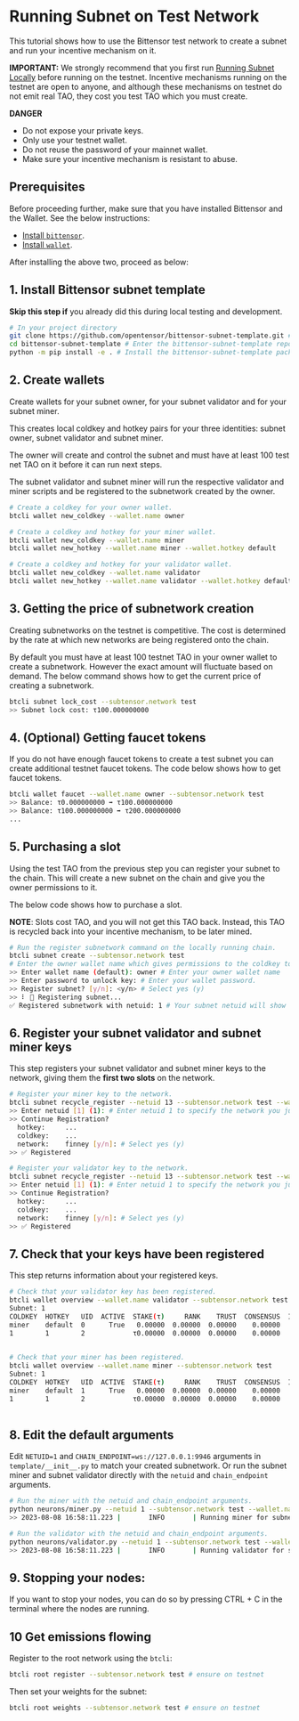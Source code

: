 # Running Subnet on Test Network

This tutorial shows how to use the Bittensor test network to create a subnet and run your incentive mechanism on it. 

**IMPORTANT:** We strongly recommend that you first run [Running Subnet Locally](running_on_staging.md) before running on the testnet. Incentive mechanisms running on the testnet are open to anyone, and although these mechanisms on testnet do not emit real TAO, they cost you test TAO which you must create. 

**DANGER**
- Do not expose your private keys.
- Only use your testnet wallet.
- Do not reuse the password of your mainnet wallet.
- Make sure your incentive mechanism is resistant to abuse. 

## Prerequisites

Before proceeding further, make sure that you have installed Bittensor and the Wallet. See the below instructions:

- [Install `bittensor`](https://github.com/opentensor/bittensor#install).
- [Install `wallet`](https://github.com/opentensor/bittensor#wallets).

After installing the above two, proceed as below:

## 1. Install Bittensor subnet template

**Skip this step if** you already did this during local testing and development.

```bash
# In your project directory
git clone https://github.com/opentensor/bittensor-subnet-template.git # Clone the bittensor-subnet-template repo
cd bittensor-subnet-template # Enter the bittensor-subnet-template repo directory
python -m pip install -e . # Install the bittensor-subnet-template package
```

## 2. Create wallets 

Create wallets for your subnet owner, for your subnet validator and for your subnet miner.
  
This creates local coldkey and hotkey pairs for your three identities: subnet owner, subnet validator and subnet miner. 

The owner will create and control the subnet and must have at least 100 test net TAO on it before it can run next steps. 

The subnet validator and subnet miner will run the respective validator and miner scripts and be registered to the subnetwork created by the owner.

```bash
# Create a coldkey for your owner wallet.
btcli wallet new_coldkey --wallet.name owner

# Create a coldkey and hotkey for your miner wallet.
btcli wallet new_coldkey --wallet.name miner
btcli wallet new_hotkey --wallet.name miner --wallet.hotkey default

# Create a coldkey and hotkey for your validator wallet.
btcli wallet new_coldkey --wallet.name validator
btcli wallet new_hotkey --wallet.name validator --wallet.hotkey default
```

## 3. Getting the price of subnetwork creation

Creating subnetworks on the testnet is competitive. The cost is determined by the rate at which new networks are being registered onto the chain. 

By default you must have at least 100 testnet TAO in your owner wallet to create a subnetwork. However the exact amount will fluctuate based on demand. The below command shows how to get the current price of creating a subnetwork.

```bash
btcli subnet lock_cost --subtensor.network test
>> Subnet lock cost: τ100.000000000
```

## 4. (Optional) Getting faucet tokens
   
If you do not have enough faucet tokens to create a test subnet you can create additional testnet faucet tokens. The code below shows how to get faucet tokens.

```bash
btcli wallet faucet --wallet.name owner --subtensor.network test
>> Balance: τ0.000000000 ➡ τ100.000000000
>> Balance: τ100.000000000 ➡ τ200.000000000
...
```

## 5. Purchasing a slot

Using the test TAO from the previous step you can register your subnet to the chain. This will create a new subnet on the chain and give you the owner permissions to it. 

The below code shows how to purchase a slot. 

**NOTE**: Slots cost TAO, and you will not get this TAO back. Instead, this TAO is recycled back into your incentive mechanism, to be later mined.

```bash
# Run the register subnetwork command on the locally running chain.
btcli subnet create --subtensor.network test 
# Enter the owner wallet name which gives permissions to the coldkey to later define running hyper parameters.
>> Enter wallet name (default): owner # Enter your owner wallet name
>> Enter password to unlock key: # Enter your wallet password.
>> Register subnet? [y/n]: <y/n> # Select yes (y)
>> ⠇ 📡 Registering subnet...
✅ Registered subnetwork with netuid: 1 # Your subnet netuid will show here, save this for later.
```

## 6.  Register your subnet validator and subnet miner keys

This step registers your subnet validator and subnet miner keys to the network, giving them the **first two slots** on the network.

```bash
# Register your miner key to the network.
btcli subnet recycle_register --netuid 13 --subtensor.network test --wallet.name miner --wallet.hotkey default
>> Enter netuid [1] (1): # Enter netuid 1 to specify the network you just created.
>> Continue Registration?
  hotkey:     ...
  coldkey:    ...
  network:    finney [y/n]: # Select yes (y)
>> ✅ Registered

# Register your validator key to the network.
btcli subnet recycle_register --netuid 13 --subtensor.network test --wallet.name validator --wallet.hotkey default
>> Enter netuid [1] (1): # Enter netuid 1 to specify the network you just created.
>> Continue Registration?
  hotkey:     ...
  coldkey:    ...
  network:    finney [y/n]: # Select yes (y)
>> ✅ Registered
```

## 7. Check that your keys have been registered

This step returns information about your registered keys.

```bash
# Check that your validator key has been registered.
btcli wallet overview --wallet.name validator --subtensor.network test
Subnet: 1                                                                                                                                                                
COLDKEY  HOTKEY   UID  ACTIVE  STAKE(τ)     RANK    TRUST  CONSENSUS  INCENTIVE  DIVIDENDS  EMISSION(ρ)   VTRUST  VPERMIT  UPDATED  AXON  HOTKEY_SS58                    
miner    default  0      True   0.00000  0.00000  0.00000    0.00000    0.00000    0.00000            0  0.00000                14  none  5GTFrsEQfvTsh3WjiEVFeKzFTc2xcf…
1        1        2            τ0.00000  0.00000  0.00000    0.00000    0.00000    0.00000           ρ0  0.00000                                                         
                                                                          Wallet balance: τ0.0         

# Check that your miner has been registered.
btcli wallet overview --wallet.name miner --subtensor.network test
Subnet: 1                                                                                                                                                                
COLDKEY  HOTKEY   UID  ACTIVE  STAKE(τ)     RANK    TRUST  CONSENSUS  INCENTIVE  DIVIDENDS  EMISSION(ρ)   VTRUST  VPERMIT  UPDATED  AXON  HOTKEY_SS58                    
miner    default  1      True   0.00000  0.00000  0.00000    0.00000    0.00000    0.00000            0  0.00000                14  none  5GTFrsEQfvTsh3WjiEVFeKzFTc2xcf…
1        1        2            τ0.00000  0.00000  0.00000    0.00000    0.00000    0.00000           ρ0  0.00000                                                         
                                                                          Wallet balance: τ0.0   
```

## 8. Edit the default arguments

Edit `NETUID=1` and `CHAIN_ENDPOINT=ws://127.0.0.1:9946` arguments in `template/__init__.py` to match your created subnetwork. Or run the subnet miner and subnet validator directly with the `netuid` and `chain_endpoint` arguments.
```bash
# Run the miner with the netuid and chain_endpoint arguments.
python neurons/miner.py --netuid 1 --subtensor.network test --wallet.name miner --wallet.hotkey default --logging.debug
>> 2023-08-08 16:58:11.223 |       INFO       | Running miner for subnet: 1 on network: ws://127.0.0.1:9946 with config: ...

# Run the validator with the netuid and chain_endpoint arguments.
python neurons/validator.py --netuid 1 --subtensor.network test --wallet.name validator --wallet.hotkey default --logging.debug
>> 2023-08-08 16:58:11.223 |       INFO       | Running validator for subnet: 1 on network: ws://127.0.0.1:9946 with config: ...
```

## 9. Stopping your nodes:
If you want to stop your nodes, you can do so by pressing CTRL + C in the terminal where the nodes are running.

## 10 Get emissions flowing

Register to the root network using the `btcli`:
```bash
btcli root register --subtensor.network test # ensure on testnet
```

Then set your weights for the subnet:
```bash
btcli root weights --subtensor.network test # ensure on testnet
```